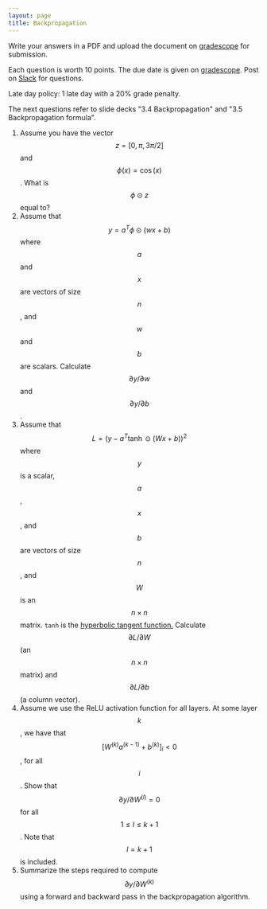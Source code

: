 ```yaml
---
layout: page
title: Backpropagation
--- 
```


Write your answers in a PDF and upload the document on [gradescope](https://www.gradescope.com/courses/102338) for submission.

Each question is worth 10 points. The due date is given on [gradescope](https://www.gradescope.com/courses/102338). Post on [Slack](https://stanford.enterprise.slack.com/) for questions.

Late day policy: 1 late day with a 20% grade penalty.

The next questions refer to slide decks "3.4 Backpropagation" and "3.5 Backpropagation formula".

1. Assume you have the vector $$z = [0, \pi, 3\pi/2]$$ and $$\phi(x) = \cos(x)$$. What is $$\phi \odot z$$ equal to?
1. Assume that $$y = a^T \phi \odot (w x + b)$$ where $$a$$ and $$x$$ are vectors of size $$n$$, and $$w$$ and $$b$$ are scalars. Calculate $$\partial y / \partial w$$ and $$\partial y / \partial b$$.
1. Assume that $$L = (y - a^T \tanh \odot (W x + b))^2 $$ where $$y$$ is a scalar, $$a$$, $$x$$, and $$b$$ are vectors of size $$n$$, and $$W$$ is an $$n \times n$$ matrix. `tanh` is the [hyperbolic tangent function.](https://en.wikipedia.org/wiki/Hyperbolic_functions#Derivatives) Calculate $$\partial L / \partial W$$ (an $$n \times n$$ matrix) and $$\partial L / \partial b$$ (a column vector).
1. Assume we use the ReLU activation function for all layers. At some layer $$k$$, we have that $$[W^{(k)} a^{(k-1)} + b^{(k)}]_i < 0$$, for all $$i$$. Show that $$\partial y / \partial W^{(l)} = 0$$ for all $$1 \le l \le k+1$$. Note that $$l = k+1$$ is included.
1. Summarize the steps required to compute $$\partial y / \partial W^{(k)}$$ using a forward and backward pass in the backpropagation algorithm.
